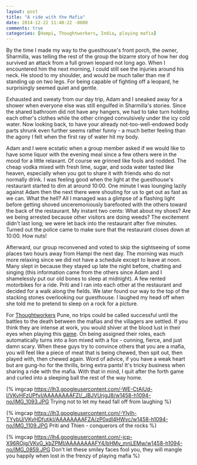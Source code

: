 ```yaml
---
layout: post
title: "A ride with the Mafia"
date: 2014-12-22 11:40:22 -0600
comments: true
categories: [Hampi, Thoughtworkers, India, playing mafia] 
---
```

By the time I made my way to the guesthouse's front porch, the owner, Sharmilla, was telling the rest of the group the bizarre story of how her dog survived an attack from a full grown leopard not long ago.  When I encountered him the next morning, I could still see the injuries around his neck.  He stood to my shoulder, and would be much taller than me if standing up on two legs.  For being capable of fighting off a leopard, he surprisingly seemed quiet and gentle.

Exhausted and sweaty from our day trip, Adam and I sneaked away for a shower when everyone else was still engulfed in Sharmilla's stories.  Since the shared bathroom did not have any hangers, we had to take turn holding each other's clothes while the other cringed convulsively under the icy cold water.  Now looking back, to have your already not-too-well-endowed body parts shrunk even further seems rather funny - a much better feeling than the agony I felt when the first ray of water hit my body.

Adam and I were ecstatic when a group member asked if we would like to have some liquor with the evening meal since a few others were in the mood for a little relaxant.  Of course we grinned like fools and nodded.  The cheap vodka mixed with fresh lime, sugar, and soda water tasted like heaven, especially when you got to share it with friends who do not normally drink.  I was feeling good when the light at the guesthouse's restaurant started to dim at around 10:00.  One minute I was lounging lazily against Adam then the next there were shouting for us to get out as fast as we can.  What the hell?  All I managed was a glimpse of a flashing light before getting shoved unceremoniously barefooted with the others toward the back of the restaurant.  My instant two cents: What about my shoes? Are we being arrested because other visitors are doing weeds?  The excitement didn't last long; we were let back into the restaurant after five minutes.  Turned out the police came to make sure that the restaurant closes down at 10:00.  How nuts!


Afterward, our group reconvened and voted to skip the sightseeing of some places two hours away from Hampi the next day. The morning was much more relaxing since we did not have a schedule except to leave at noon.  Many slept in because they stayed up late the night before, chatting and singing (this information came from the others since Adam and I shamelessly put our old bones to sleep at midnight).  A few rented motorbikes for a ride.  Priti and I ran into each other at the restaurant and decided for a walk along the fields. We later found our way to the top of the stacking stones overlooking our guesthouse.  I laughed my head off when she told me to pretend to sleep on a rock for a picture.

For [Thoughtworkers](http://www.thoughtworks.com/about-us) Pune, no trips could be called successful until the battles to the death between the mafias and the villagers are settled.  If you think they are intense at work, you would shiver at the blood lust in their eyes when playing this [game](http://ww2.kqed.org/pop/2013/12/17/how-to-play-mafia-an-in-depth-guide-to-the-perfect-holiday-game/). On being assigned their roles, each automatically turns into a lion mixed with a fox - cunning, fierce, and just damn scary.  When these guys try to convince others that you are a mafia, you will feel like a piece of meat that is being chewed, then spit out, then played with, then chewed again.  Word of advice, if you have a weak heart but are gung-ho for the thrills, bring extra pants!  It's tricky business when sharing a ride with the mafia.  With that in mind, I quit after the forth game and curled into a sleeping ball the rest of the way home.

{% imgcap https://lh3.googleusercontent.com/-WE-CtAiUd-I/VKvHFzUPfvI/AAAAAAAAFZI/_JBJVUrjgJ8/w1458-h1094-no/IMG_1093.JPG Trying not to let my head fall off from laughing %}

{% imgcap https://lh3.googleusercontent.com/-YIylh-TYybU/VKvHDfutjkI/AAAAAAAAFZA/zP0xdI4HWvc/w1458-h1094-no/IMG_1109.JPG Priti and Thien - conquerors of the rocks %}

{% imgcap https://lh4.googleusercontent.com/-jcp-X96ROjg/VKvG_kbZPMI/AAAAAAAAFY4/bHMv_mnLEMw/w1458-h1094-no/IMG_0859.JPG Don't let these smiley faces fool you, they will mangle you happily when lost in the frenzy of playing mafia %}


